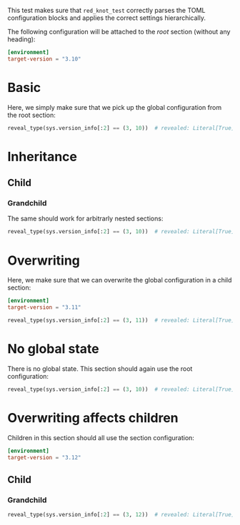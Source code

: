 This test makes sure that `red_knot_test` correctly parses the TOML configuration blocks and applies
the correct settings hierarchically.

The following configuration will be attached to the *root* section (without any heading):

```toml
[environment]
target-version = "3.10"
```

# Basic

Here, we simply make sure that we pick up the global configuration from the root section:

```py
reveal_type(sys.version_info[:2] == (3, 10))  # revealed: Literal[True]
```

# Inheritance

## Child

### Grandchild

The same should work for arbitrarly nested sections:

```py
reveal_type(sys.version_info[:2] == (3, 10))  # revealed: Literal[True]
```

# Overwriting

Here, we make sure that we can overwrite the global configuration in a child section:

```toml
[environment]
target-version = "3.11"
```

```py
reveal_type(sys.version_info[:2] == (3, 11))  # revealed: Literal[True]
```

# No global state

There is no global state. This section should again use the root configuration:

```py
reveal_type(sys.version_info[:2] == (3, 10))  # revealed: Literal[True]
```

# Overwriting affects children

Children in this section should all use the section configuration:

```toml
[environment]
target-version = "3.12"
```

## Child

### Grandchild

```py
reveal_type(sys.version_info[:2] == (3, 12))  # revealed: Literal[True]
```
